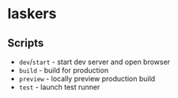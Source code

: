 # laskers

## Scripts

-   `dev`/`start` - start dev server and open browser
-   `build` - build for production
-   `preview` - locally preview production build
-   `test` - launch test runner
